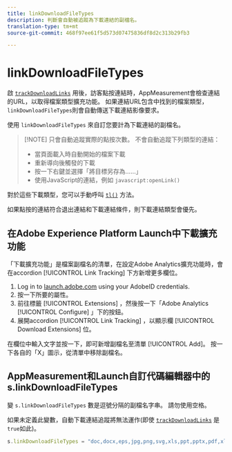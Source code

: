 ```yaml
---
title: linkDownloadFileTypes
description: 判斷會自動被追蹤為下載連結的副檔名。
translation-type: tm+mt
source-git-commit: 468f97ee61f5d573d07475836df8d2c313b29fb3

---
```



# linkDownloadFileTypes

啟 [`trackDownloadLinks`](trackdownloadlinks.md) 用後，訪客點按連結時，AppMeasurement會檢查連結的URL，以取得檔案類型擴充功能。 如果連結URL包含中找到的檔案類型， `linkDownloadFileTypes`則會自動傳送下載連結影像要求。

使用 `linkDownloadFileTypes` 來自訂您要計為下載連結的副檔名。

> [!NOTE] 只會自動追蹤實際的點按次數。 不會自動追蹤下列類型的連結：
>
> * 當頁面載入時自動開始的檔案下載
> * 重新導向後觸發的下載
> * 按一下右鍵並選擇「將目標另存為……」
> * 使用JavaScript的連結，例如 `javascript:openLink()`
>
> 
對於這些下載類型，您可以手動呼叫 [`tl()`](../functions/tl-method.md) 方法。

如果點按的連結符合退出連結和下載連結條件，則下載連結類型會優先。

## 在Adobe Experience Platform Launch中下載擴充功能

「下載擴充功能」是檔案副檔名的清單，在設定Adobe Analytics擴充功能時，會在accordion [!UICONTROL Link Tracking] 下方新增更多欄位。

1. Log in to [launch.adobe.com](https://launch.adobe.com) using your AdobeID credentials.
2. 按一下所要的屬性。
3. 前往標籤 [!UICONTROL Extensions] ，然後按一下「Adobe Analytics [!UICONTROL Configure] 」下的按鈕。
4. 展開accordion [!UICONTROL Link Tracking] ，以顯示欄 [!UICONTROL Download Extensions] 位。

在欄位中輸入文字並按一下，即可新增副檔名至清單 [!UICONTROL Add]。 按一下各自的「X」圖示，從清單中移除副檔名。

## AppMeasurement和Launch自訂代碼編輯器中的s.linkDownloadFileTypes

變 `s.linkDownloadFileTypes` 數是逗號分隔的副檔名字串。 請勿使用空格。

如果未定義此變數，自動下載連結追蹤將無法運作(即使 [`trackDownloadLinks`](trackdownloadlinks.md) 是 `true`如此)。

```js
s.linkDownloadFileTypes = "doc,docx,eps,jpg,png,svg,xls,ppt,pptx,pdf,xlsx,tab,csv,zip,txt,vsd,vxd,xml,js,css,rar,exe,wma,mov,avi,wmv,mp3,wav,m4v";
```
